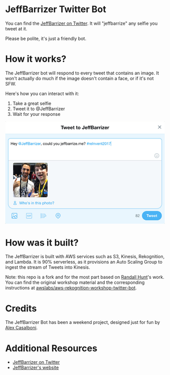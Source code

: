 # JeffBarrizer Twitter Bot

You can find the [JeffBarrizer on Twitter](https://twitter.com/JeffBarrizer). It will "jeffbarrize" any selfie you tweet at it.

Please be polite, it's just a friendly bot.

# How it works?

The JeffBarrizer bot will respond to every tweet that contains an image. It won't actually do much if the image doesn't contain a face, or if it's not SFW.

Here's how you can interact with it:

1. Take a great selfie
2. Tweet it to @JeffBarrizer
3. Wait for your response

![tweet](imgs/tweet.jpg)

# How was it built?

The JeffBarrizer is built with AWS services such as S3, Kinesis, Rekognition, and Lambda. It is 90% serverless, as it provisions an Auto Scaling Group to ingest the stream of Tweets into Kinesis.

Note: this repo is a fork and for the most part based on [Randall Hunt](https://twitter.com/jrhunt)'s work. You can find the original workshop material and the corresponding instructions at [awslabs/aws-rekognition-workshop-twitter-bot](https://github.com/awslabs/aws-rekognition-workshop-twitter-bot).

# Credits

The JeffBarrizer Bot has been a weekend project, designed just for fun by [Alex Casalboni](https://twitter.com/alex_casalboni).

# Additional Resources

* [JeffBarrizer on Twitter](https://twitter.com/JeffBarrizer)
* [JeffBarrizer's website](https://jeffbarrize.me)
